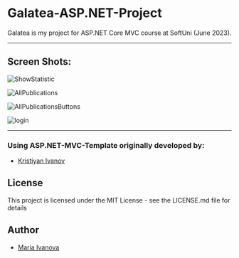 # Galatea-ASP.NET-Project

Galatea is my project for ASP.NET Core MVC course at SoftUni (June 2023).

----------

## Screen Shots:

![ShowStatistic](https://github.com/mariaIvanova-vn/Galatea-ASP.NET-Project/assets/105202530/1aac6064-ce6e-4488-bb2a-9d7e286b640c)

![AllPublications](https://github.com/mariaIvanova-vn/Galatea-ASP.NET-Project/assets/105202530/6cf03ae1-b8f9-47f8-a70a-4e1559853b5c)

![AllPublicationsButtons](https://github.com/mariaIvanova-vn/Galatea-ASP.NET-Project/assets/105202530/b6ff1d31-0a2f-4911-b0ac-cd135975f579)

![login](https://github.com/mariaIvanova-vn/Galatea-ASP.NET-Project/assets/105202530/1b9763d4-dbf5-404c-bb71-d8a35789a523)


----------

### Using ASP.NET-MVC-Template originally developed by:
- [Kristiyan Ivanov](https://github.com/KrIsKa7a)

## License

This project is licensed under the MIT License - see the LICENSE.md file for details

## Author
- [Maria Ivanova](https://github.com/mariaIvanova-vn)


